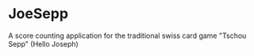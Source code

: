 # JoeSepp
A score counting application for the traditional swiss card game "Tschou Sepp" (Hello Joseph)
